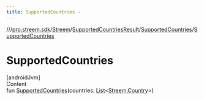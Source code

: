 ```yaml
---
title: SupportedCountries -
---
```

//[<root>](../../../../../index.md)/[pro.streem.sdk](../../../index.md)/[Streem](../../index.md)/[SupportedCountriesResult](../index.md)/[SupportedCountries](index.md)/[SupportedCountries](-supported-countries.md)



# SupportedCountries  
[androidJvm]  
Content  
fun [SupportedCountries](-supported-countries.md)(countries: [List](https://kotlinlang.org/api/latest/jvm/stdlib/kotlin.collections/-list/index.html)<[Streem.Country](../../-country/index.md)>)  



